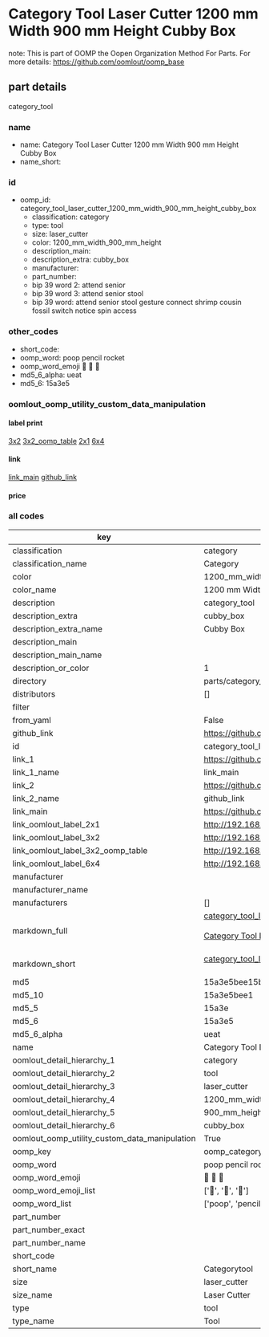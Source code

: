 # Category Tool Laser Cutter 1200 mm Width 900 mm Height Cubby Box  

note: This is part of OOMP the Oopen Organization Method For Parts. For more details: https://github.com/oomlout/oomp_base

##  part details



category_tool

### name
* name: Category Tool Laser Cutter 1200 mm Width 900 mm Height Cubby Box
* name_short: 
### id
* oomp_id: category_tool_laser_cutter_1200_mm_width_900_mm_height_cubby_box
  * classification: category
  * type: tool
  * size: laser_cutter
  * color: 1200_mm_width_900_mm_height
  * description_main: 
  * description_extra: cubby_box
  * manufacturer: 
  * part_number: 
  * bip 39 word 2: attend senior
  * bip 39 word 3: attend senior stool
  * bip 39 word: attend senior stool gesture connect shrimp cousin fossil switch notice spin access

### other_codes
* short_code: 
* oomp_word: poop pencil rocket
* oomp_word_emoji :poop: :pencil: :rocket:
* md5_6_alpha: ueat
* md5_6: 15a3e5






### oomlout_oomp_utility_custom_data_manipulation
#### label print
[3x2](http://192.168.1.245:1112/?label=oomp%20ueat)
[3x2_oomp_table](http://192.168.1.107:1112/?label=oomp%20ueat)
[2x1](http://192.168.1.242:1112/?label=oomp%20ueat)
[6x4](http://192.168.1.55:1112/?label=oomp%20ueat)    

#### link

[link_main](https://github.com/oomlout/oomlout_oomp_current_version_messy/tree/main/parts/category_tool_laser_cutter_1200_mm_width_900_mm_height_cubby_box) [github_link](https://github.com/oomlout/oomlout_oomp_part_src/tree/main/parts/category_tool_laser_cutter_1200_mm_width_900_mm_height_cubby_box)                             

#### price







### all codes 
| key | value |  
| --- | --- |  
| classification | category |  
| classification_name | Category |  
| color | 1200_mm_width_900_mm_height |  
| color_name | 1200 mm Width 900 mm Height |  
| description | category_tool |  
| description_extra | cubby_box |  
| description_extra_name | Cubby Box |  
| description_main |  |  
| description_main_name |  |  
| description_or_color | 1  |  
| directory | parts/category_tool_laser_cutter_1200_mm_width_900_mm_height_cubby_box |  
| distributors | [] |  
| filter |  |  
| from_yaml | False |  
| github_link | https://github.com/oomlout/oomlout_oomp_part_src/tree/main/parts/category_tool_laser_cutter_1200_mm_width_900_mm_height_cubby_box |  
| id | category_tool_laser_cutter_1200_mm_width_900_mm_height_cubby_box |  
| link_1 | https://github.com/oomlout/oomlout_oomp_current_version_messy/tree/main/parts/category_tool_laser_cutter_1200_mm_width_900_mm_height_cubby_box |  
| link_1_name | link_main |  
| link_2 | https://github.com/oomlout/oomlout_oomp_part_src/tree/main/parts/category_tool_laser_cutter_1200_mm_width_900_mm_height_cubby_box |  
| link_2_name | github_link |  
| link_main | https://github.com/oomlout/oomlout_oomp_current_version_messy/tree/main/parts/category_tool_laser_cutter_1200_mm_width_900_mm_height_cubby_box |  
| link_oomlout_label_2x1 | http://192.168.1.242:1112/?label=oomp%20ueat |  
| link_oomlout_label_3x2 | http://192.168.1.245:1112/?label=oomp%20ueat |  
| link_oomlout_label_3x2_oomp_table | http://192.168.1.107:1112/?label=oomp%20ueat |  
| link_oomlout_label_6x4 | http://192.168.1.55:1112/?label=oomp%20ueat |  
| manufacturer |  |  
| manufacturer_name |  |  
| manufacturers | [] |  
| markdown_full | [category_tool_laser_cutter_1200_mm_width_900_mm_height_cubby_box](https://github.com/oomlout/oomlout_oomp_current_version_messy/tree/main/parts/category_tool_laser_cutter_1200_mm_width_900_mm_height_cubby_box)<br>[](https://github.com/oomlout/oomlout_oomp_current_version_messy/tree/main/parts/category_tool_laser_cutter_1200_mm_width_900_mm_height_cubby_box)<br>[Category Tool Laser Cutter 1200 Mm Width 900 Mm Height Cubby Box](https://github.com/oomlout/oomlout_oomp_current_version_messy/tree/main/parts/category_tool_laser_cutter_1200_mm_width_900_mm_height_cubby_box)<br><br> |  
| markdown_short | [category_tool_laser_cutter_1200_mm_width_900_mm_height_cubby_box](https://github.com/oomlout/oomlout_oomp_current_version_messy/tree/main/parts/category_tool_laser_cutter_1200_mm_width_900_mm_height_cubby_box)<br><br> |  
| md5 | 15a3e5bee15be62f1c979617acf0e874 |  
| md5_10 | 15a3e5bee1 |  
| md5_5 | 15a3e |  
| md5_6 | 15a3e5 |  
| md5_6_alpha | ueat |  
| name | Category Tool Laser Cutter 1200 mm Width 900 mm Height Cubby Box |  
| oomlout_detail_hierarchy_1 | category |  
| oomlout_detail_hierarchy_2 | tool |  
| oomlout_detail_hierarchy_3 | laser_cutter |  
| oomlout_detail_hierarchy_4 | 1200_mm_width |  
| oomlout_detail_hierarchy_5 | 900_mm_height |  
| oomlout_detail_hierarchy_6 | cubby_box |  
| oomlout_oomp_utility_custom_data_manipulation | True |  
| oomp_key | oomp_category_tool_laser_cutter_1200_mm_width_900_mm_height_cubby_box |  
| oomp_word | poop pencil rocket |  
| oomp_word_emoji | :poop: :pencil: :rocket: |  
| oomp_word_emoji_list | [':poop:', ':pencil:', ':rocket:'] |  
| oomp_word_list | ['poop', 'pencil', 'rocket'] |  
| part_number |  |  
| part_number_exact |  |  
| part_number_name |  |  
| short_code |  |  
| short_name | Categorytool |  
| size | laser_cutter |  
| size_name | Laser Cutter |  
| type | tool |  
| type_name | Tool |  
